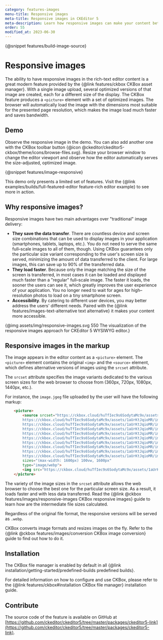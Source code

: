 ```yaml
---
category: features-images
menu-title: Responsive images
meta-title: Responsive images in CKEditor 5
meta-description: Learn how responsive images can make your content better.
order: 55
modified_at: 2023-06-30
---
```

{@snippet features/build-image-source}

# Responsive images

The ability to have responsive images in the rich-text editor content is a great modern feature provided by the {@link features/ckbox CKBox asset manager}. With a single image upload, several optimized versions of that image are created, each for a different size of the display. The CKBox feature produces a `<picture>` element with a set of optimized images. The browser will automatically load the image with the dimensions most suitable for the presented page resolution, which makes the image load much faster and saves bandwidth.

## Demo

Observe the responsive image in the demo. You can also add another one with the CKBox toolbar button {@icon @ckeditor/ckeditor5-ckbox/theme/icons/browse-files.svg}. Resize your browser window to change the editor viewport and observe how the editor automatically serves the size-adjusted, optimized image.

{@snippet features/image-responsive}

<info-box info>
	This demo only presents a limited set of features. Visit the {@link examples/builds/full-featured-editor feature-rich editor example} to see more in action.
</info-box>


## Why responsive images?

Responsive images have two main advantages over "traditional" image delivery:

* **They save the data transfer**. There are countless device and screen size combinations that can be used to display images in your application (smartphones, tablets, laptops, etc.). You do not need to serve the same full–scale images to all of them, though. Using CKBox guarantees only the particular size variant corresponding to the user's screen size is served, minimizing the amount of data transferred to the client. For large images, this can save up to 90% of the transferred data.
* **They load faster**. Because only the image matching the size of the screen is transferred, in most cases it can be loaded and displayed much faster than a "regular" full–scale image. The faster it loads, the sooner the users can see it, which greatly improves the user experience of your application. You no longer need to wait for ages for high–resolution photos to load on a tiny smartphone screen.
* **Accessibility**. By catering to different user devices, you may better address the users' different needs. Paired with the {@link features/images-text-alternative text alternative} it makes your content more accessible.

{@img assets/img/responsive-images.svg 550 The visualization of the responsive images approach for CKEditor 5 WYSIWYG editor.}

## Responsive images in the markup

The image appears in the editor content as a `<picture>` element. The `<picture>` element contains the original `<img>` and the `<source>` element, which defines alternative versions of images using the `srcset` attribute.

The `srcset` attribute specifies the image variants dedicated to the various screen sizes for the web browser to choose from (360px, 720px, 1080px, 1440px, etc.).

For instance, the `image.jgeg` file uploaded by the user will have the following markup:

```html
	<picture>
		<source srcset="https://ckbox.cloud/huTfIec9s6SodytaMc9x/assets/1aUrKtJqioMR/images/160.webp 160w,
		https://ckbox.cloud/huTfIec9s6SodytaMc9x/assets/1aUrKtJqioMR/images/320.webp 320w,
		https://ckbox.cloud/huTfIec9s6SodytaMc9x/assets/1aUrKtJqioMR/images/480.webp 480w,
		https://ckbox.cloud/huTfIec9s6SodytaMc9x/assets/1aUrKtJqioMR/images/640.webp 640w,
		https://ckbox.cloud/huTfIec9s6SodytaMc9x/assets/1aUrKtJqioMR/images/800.webp 800w,
		https://ckbox.cloud/huTfIec9s6SodytaMc9x/assets/1aUrKtJqioMR/images/960.webp 960w,
		https://ckbox.cloud/huTfIec9s6SodytaMc9x/assets/1aUrKtJqioMR/images/1120.webp 1120w,
		https://ckbox.cloud/huTfIec9s6SodytaMc9x/assets/1aUrKtJqioMR/images/1280.webp 1280w,
		https://ckbox.cloud/huTfIec9s6SodytaMc9x/assets/1aUrKtJqioMR/images/1440.webp 1440w,
		https://ckbox.cloud/huTfIec9s6SodytaMc9x/assets/1aUrKtJqioMR/images/1600.webp 1600w"
		sizes="(max-width: 1600px) 100vw, 1600px"
		type="image/webp">
		<img src="https://ckbox.cloud/huTfIec9s6SodytaMc9x/assets/1aUrKtJqioMR/images/1600.jpeg" alt="Snowdrop" data-ckbox-resource-id="M0tgMczsDphw">
	</picture>
```

The variety of the image sizes in the `srcset` attribute allows the web browser to choose the best one for the particular screen size. As a result, it loads faster and with less data transferred. Read the {@link @ckbox features/images/responsive-images CKBox responsive images} guide to learn how are the intermediate file sizes calculated.

Regardless of the original file format, the responsive versions will be served as `.webp`.

<info-box>
	CKBox converts image formats and resizes images on the fly. Refer to the {@link @ckbox features/images/conversion CKBox image conversion} guide to find out how to do it.
</info-box>

## Installation

<info-box>
	The CKBox file manager is enabled by default in all {@link installation/getting-started/predefined-builds predefined builds}.
</info-box>

For detailed information on how to configure and use CKBox, please refer to the {@link features/ckbox#installation CKBox file manager} installation guide.


## Contribute

The source code of the feature is available on GitHub at [https://github.com/ckeditor/ckeditor5/tree/master/packages/ckeditor5-link](https://github.com/ckeditor/ckeditor5/tree/master/packages/ckeditor5-link).
